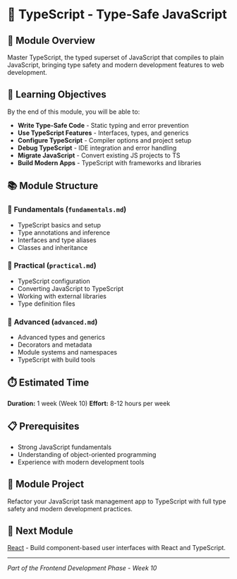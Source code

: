 
# 🔷 TypeScript - Type-Safe JavaScript

## 📖 Module Overview

Master TypeScript, the typed superset of JavaScript that compiles to plain JavaScript, bringing type safety and modern development features to web development.

## 🎯 Learning Objectives

By the end of this module, you will be able to:

- **Write Type-Safe Code** - Static typing and error prevention
- **Use TypeScript Features** - Interfaces, types, and generics
- **Configure TypeScript** - Compiler options and project setup
- **Debug TypeScript** - IDE integration and error handling
- **Migrate JavaScript** - Convert existing JS projects to TS
- **Build Modern Apps** - TypeScript with frameworks and libraries

## 📚 Module Structure

### 📖 **Fundamentals** (`fundamentals.md`)
- TypeScript basics and setup
- Type annotations and inference
- Interfaces and type aliases
- Classes and inheritance

### 🔨 **Practical** (`practical.md`)
- TypeScript configuration
- Converting JavaScript to TypeScript
- Working with external libraries
- Type definition files

### 🚀 **Advanced** (`advanced.md`)
- Advanced types and generics
- Decorators and metadata
- Module systems and namespaces
- TypeScript with build tools

## ⏱️ Estimated Time
**Duration:** 1 week (Week 10)
**Effort:** 8-12 hours per week

## 📋 Prerequisites
- Strong JavaScript fundamentals
- Understanding of object-oriented programming
- Experience with modern development tools

## 🎯 Module Project
Refactor your JavaScript task management app to TypeScript with full type safety and modern development practices.

## 🔗 Next Module
[React](../react/) - Build component-based user interfaces with React and TypeScript.

---
*Part of the Frontend Development Phase - Week 10*
